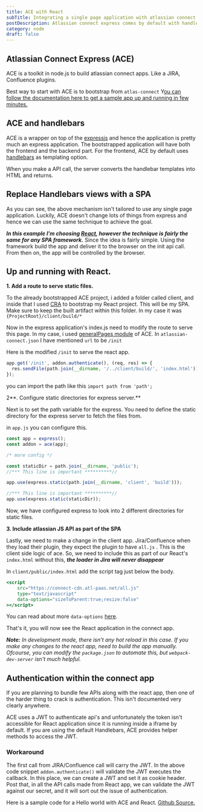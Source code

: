 ```yaml
---
title: ACE with React
subTitle: Integrating a single page application with atlassian connect express. 
postDescription: Atlassian connect express comes by default with handlebars, this post describes how to make it work with a SPA.
category: node
draft: false
---
```

## Atlassian Connect Express (ACE)

ACE is a toolkit in node.js to build atlassian connect apps. Like a JIRA, Confluence plugins. 

Best way to start with ACE is to bootstrap from `atlas-connect` Y[ou can follow the documentation here to get a sample app up and running in few minutes.](https://bitbucket.org/atlassian/atlassian-connect-express/src/master/)

## ACE and handlebars

ACE is a wrapper on top of the [expressjs](https://expressjs.com/) and hence the application is pretty much an express application. The bootstrapped application will have both the frontend and the backend part.  For the frontend, ACE by default uses [handlebars](https://handlebarsjs.com/) as templating option.

When you make a API call, the server converts the handlebar templates into HTML and returns.

## Replace Handlebars views with a SPA

As you can see, the above mechanism isn't tailored to use any single page application. Luckily, ACE doesn't change lots of things from express and hence we can use the same technique to achieve the goal.

***In this example I'm choosing [React](https://reactjs.org/), however the technique is fairly the same for any SPA framework.*** Since the idea is fairly simple. Using the framework build the app and deliver it to the browser on the init api call. From then on, the app will be controlled by the browser.

## Up and running with React.

**1. Add a route to serve static files.**

To the already bootstrapped ACE project, i added a folder called client, and inside that I used [CRA](https://github.com/facebook/create-react-app) to bootstrap my React project. This will be my SPA. Make sure to keep  the built artifact within this folder. In my case it was `{ProjectRoot}/client/build/*`

Now in the express application's index.js need to modify the route to serve this page. In my case, i used [generalPages module](https://developer.atlassian.com/cloud/jira/software/modules/page/) of ACE. In `atlassian-connect.json` I have mentioned `url` to be `/init`

Here is the modified `/init` to serve the react app.

```jsx
app.get('/init', addon.authenticate(), (req, res) => {
  res.sendFile(path.join(__dirname, '/../client/build/', 'index.html'));
});
```

you can import the path like this `import path from 'path';` 

2**. Configure static directories for express server.**

Next is to set the path variable for the express. You need to define the static directory for the express server to fetch the files from.

in `app.js` you can configure this.

```jsx
const app = express();
const addon = ace(app);

/* more config */

const staticDir = path.join(__dirname, 'public');
//*** This line is important **********//

app.use(express.static(path.join(__dirname, 'client', 'build')));

//*** This line is important **********//
app.use(express.static(staticDir));
```

Now, we have configured express to look into 2 different directories for static files.

**3. Include atlassian JS API as part of the SPA**

Lastly, we need to make a change in the client app. Jira/Confluence when they load their plugin, they expect the plugin to have `all.js` . This is the client side logic of ace. So, we need to include this as part of our React's `index.html` without this, ***the loader in Jira will never disappear***

In `client/public/index.html` add the script tag just below the body.

```jsx
<script
    src="https://connect-cdn.atl-paas.net/all.js"
    type="text/javascript"
    data-options="sizeToParent:true;resize:false"
></script>
```

You can read about more `data-options` [here](https://developer.atlassian.com/cloud/jira/software/about-the-javascript-api/).

That's it, you will now see the React application in the connect app. 

***Note:** In development mode, there isn't any hot reload in this case. If you make any changes to the react app, need to build the app manually. Ofcourse, you can modify the `package.json` to automate this, but `webpack-dev-server` isn't much helpful.*

## Authentication within the connect app

If you are planning to bundle few APIs along with the react app, then one of the harder thing to crack is authentication. This isn't documented very clearly anywhere.

ACE uses a JWT to authenticate api's and unfortunately the token isn't accessible for React application since it is running inside a iframe by default. If you are using the default Handlebars, ACE provides  helper methods to access the JWT. 

### Workaround

The first call from JIRA/Confluence call will carry the JWT. In the above code snippet `addon.authenticate()` will validate the JWT executes the callback. In this place, we can create a JWT and set it as cookie header. Post that, in all the API calls made from React app, we can validate the JWT against our secret, and it will sort out the issue of authentication.

Here is a sample code for a Hello world with ACE and React. [Github Source.](https://github.com/prasann/ace-with-react)
